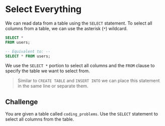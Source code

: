 # Select Everything

We can read data from a table using the `SELECT` statement. To select all columns from a table, we can use the asterisk (`*`) wildcard.

```sql
SELECT *
FROM users;

-- Equivalent to: --
SELECT * FROM users;
```

We use the `SELECT *` portion to select all columns and the `FROM` clause to specify the table we want to select from.

> Similar to `CREATE TABLE` and `INSERT INTO` we can place this statement in the same line or separate them.

## Challenge

You are given a table called `coding_problems`. Use the `SELECT` statement to select all columns from the table.

